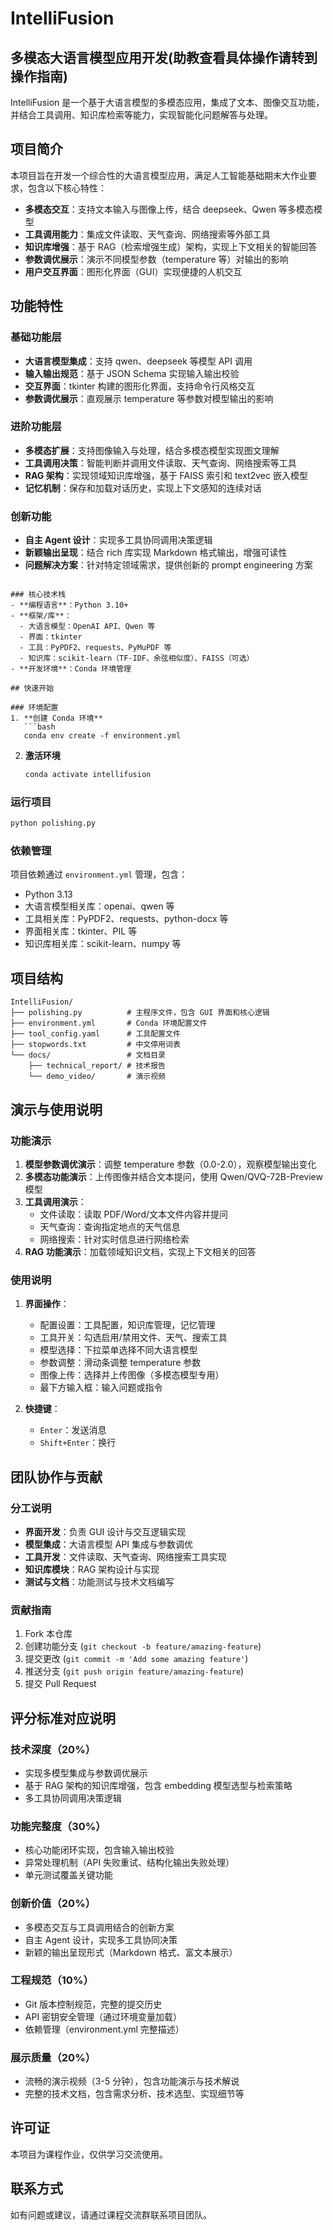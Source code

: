 # IntelliFusion

## 多模态大语言模型应用开发(助教查看具体操作请转到操作指南)

IntelliFusion 是一个基于大语言模型的多模态应用，集成了文本、图像交互功能，并结合工具调用、知识库检索等能力，实现智能化问题解答与处理。

## 项目简介

本项目旨在开发一个综合性的大语言模型应用，满足人工智能基础期末大作业要求，包含以下核心特性：

- **多模态交互**：支持文本输入与图像上传，结合 deepseek、Qwen 等多模态模型
- **工具调用能力**：集成文件读取、天气查询、网络搜索等外部工具
- **知识库增强**：基于 RAG（检索增强生成）架构，实现上下文相关的智能回答
- **参数调优展示**：演示不同模型参数（temperature 等）对输出的影响
- **用户交互界面**：图形化界面（GUI）实现便捷的人机交互

## 功能特性

### 基础功能层
- **大语言模型集成**：支持 qwen、deepseek 等模型 API 调用
- **输入输出规范**：基于 JSON Schema 实现输入输出校验
- **交互界面**：tkinter 构建的图形化界面，支持命令行风格交互
- **参数调优展示**：直观展示 temperature 等参数对模型输出的影响

### 进阶功能层
- **多模态扩展**：支持图像输入与处理，结合多模态模型实现图文理解
- **工具调用决策**：智能判断并调用文件读取、天气查询、网络搜索等工具
- **RAG 架构**：实现领域知识库增强，基于 FAISS 索引和 text2vec 嵌入模型
- **记忆机制**：保存和加载对话历史，实现上下文感知的连续对话

### 创新功能
- **自主 Agent 设计**：实现多工具协同调用决策逻辑
- **新颖输出呈现**：结合 rich 库实现 Markdown 格式输出，增强可读性
- **问题解决方案**：针对特定领域需求，提供创新的 prompt engineering 方案


```

### 核心技术栈
- **编程语言**：Python 3.10+
- **框架/库**：
  - 大语言模型：OpenAI API、Qwen 等
  - 界面：tkinter
  - 工具：PyPDF2、requests、PyMuPDF 等
  - 知识库：scikit-learn（TF-IDF、余弦相似度）、FAISS（可选）
- **开发环境**：Conda 环境管理

## 快速开始

### 环境配置
1. **创建 Conda 环境**
   ```bash
   conda env create -f environment.yml
   ```

2. **激活环境**
   ```bash
   conda activate intellifusion
   ```

### 运行项目
```bash
python polishing.py
```

### 依赖管理
项目依赖通过 `environment.yml` 管理，包含：
- Python 3.13
- 大语言模型相关库：openai、qwen 等
- 工具相关库：PyPDF2、requests、python-docx 等
- 界面相关库：tkinter、PIL 等
- 知识库相关库：scikit-learn、numpy 等

## 项目结构
```
IntelliFusion/
├── polishing.py          # 主程序文件，包含 GUI 界面和核心逻辑
├── environment.yml       # Conda 环境配置文件
├── tool_config.yaml      # 工具配置文件
├── stopwords.txt         # 中文停用词表
└── docs/                 # 文档目录
    ├── technical_report/ # 技术报告
    └── demo_video/       # 演示视频
```

## 演示与使用说明

### 功能演示
1. **模型参数调优演示**：调整 temperature 参数（0.0-2.0），观察模型输出变化
2. **多模态功能演示**：上传图像并结合文本提问，使用 Qwen/QVQ-72B-Preview 模型
3. **工具调用演示**：
   - 文件读取：读取 PDF/Word/文本文件内容并提问
   - 天气查询：查询指定地点的天气信息
   - 网络搜索：针对实时信息进行网络检索
4. **RAG 功能演示**：加载领域知识文档，实现上下文相关的回答

### 使用说明
1. **界面操作**：
   - 配置设置：工具配置，知识库管理，记忆管理
   - 工具开关：勾选启用/禁用文件、天气、搜索工具
   - 模型选择：下拉菜单选择不同大语言模型
   - 参数调整：滑动条调整 temperature 参数
   - 图像上传：选择并上传图像（多模态模型专用）
   - 最下方输入框：输入问题或指令
     
3. **快捷键**：
   - `Enter`：发送消息
   - `Shift+Enter`：换行

## 团队协作与贡献

### 分工说明
- **界面开发**：负责 GUI 设计与交互逻辑实现
- **模型集成**：大语言模型 API 集成与参数调优
- **工具开发**：文件读取、天气查询、网络搜索工具实现
- **知识库模块**：RAG 架构设计与实现
- **测试与文档**：功能测试与技术文档编写

### 贡献指南
1. Fork 本仓库
2. 创建功能分支 (`git checkout -b feature/amazing-feature`)
3. 提交更改 (`git commit -m 'Add some amazing feature'`)
4. 推送分支 (`git push origin feature/amazing-feature`)
5. 提交 Pull Request

## 评分标准对应说明

### 技术深度（20%）
- 实现多模型集成与参数调优展示
- 基于 RAG 架构的知识库增强，包含 embedding 模型选型与检索策略
- 多工具协同调用决策逻辑

### 功能完整度（30%）
- 核心功能闭环实现，包含输入输出校验
- 异常处理机制（API 失败重试、结构化输出失败处理）
- 单元测试覆盖关键功能

### 创新价值（20%）
- 多模态交互与工具调用结合的创新方案
- 自主 Agent 设计，实现多工具协同决策
- 新颖的输出呈现形式（Markdown 格式、富文本展示）

### 工程规范（10%）
- Git 版本控制规范，完整的提交历史
- API 密钥安全管理（通过环境变量加载）
- 依赖管理（environment.yml 完整描述）

### 展示质量（20%）
- 流畅的演示视频（3-5 分钟），包含功能演示与技术解说
- 完整的技术文档，包含需求分析、技术选型、实现细节等

## 许可证

本项目为课程作业，仅供学习交流使用。

## 联系方式
如有问题或建议，请通过课程交流群联系项目团队。
